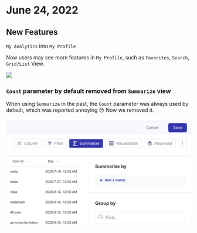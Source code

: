# June 24, 2022

## New Features

`My Analytics` into `My Profile`

Now users may see more features in `My Profile`, such as `Favorites`, `Search`, `Grid/List` View.

![](<../.gitbook/assets/Kapture 2022-06-24 at 18.21.18.gif>)

### `Count` parameter by default removed from `Summarize` view

When using `Summarize` in the past, the `Count` parameter was always used by default, which was reported annoying :angry: Now we removed it.

![](<../.gitbook/assets/image (57) (1).png>)
